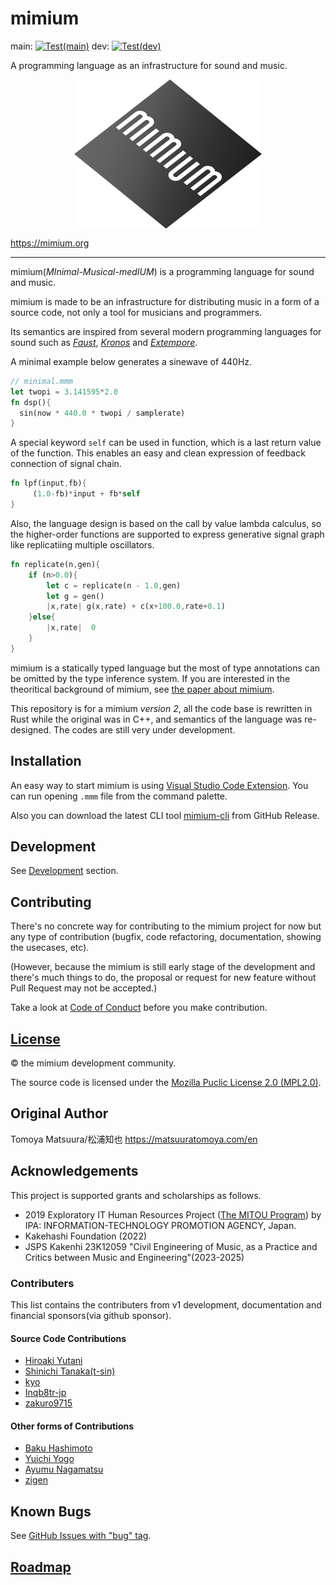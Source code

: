 # mimium 

main: [![Test(main)](https://github.com/tomoyanonymous/mimium-rs/actions/workflows/ci.yaml/badge.svg?branch=main)](https://github.com/tomoyanonymous/mimium-rs/actions/workflows/ci.yaml) dev: [![Test(dev)](https://github.com/tomoyanonymous/mimium-rs/actions/workflows/ci.yaml/badge.svg?branch=dev)](https://github.com/tomoyanonymous/mimium-rs/actions/workflows/ci.yaml)

A programming language as an infrastructure for sound and music.

<p align="center" style="display:flex; justify-content:center;">
<img src = "mimium_logo_slant.svg" width="300" alt="An icon of the mimium. The word “mimium” is written in small caps, white letters at an angle on a gray diamond-shaped background with a gradient. The vertical bars of the letters are evenly spaced, making it look like a pedestrian crossing." />
</p>

https://mimium.org

---

mimium(*MInimal-Musical-medIUM*) is a programming language for sound and music.

mimium is made to be an infrastructure for distributing music in a form of a source code, not only a tool for musicians and programmers.

Its semantics are inspired from several modern programming languages for sound such as *[Faust](https://faust.grame.fr)*, *[Kronos](https://kronoslang.io/)* and *[Extempore](https://extemporelang.github.io/)*.

A minimal example below generates a sinewave of 440Hz.

```rust
// minimal.mmm
let twopi = 3.141595*2.0
fn dsp(){
  sin(now * 440.0 * twopi / samplerate)
}
```

A special keyword `self` can be used in function, which is a last return value of the function.
This enables an easy and clean expression of feedback connection of signal chain.

```rust
fn lpf(input,fb){    
     (1.0-fb)*input + fb*self
}
```

Also, the language design is based on the call by value lambda calculus, so the higher-order functions are supported to express generative signal graph like replicatiing multiple oscillators.

```rust
fn replicate(n,gen){
    if (n>0.0){
        let c = replicate(n - 1.0,gen)
        let g = gen()
        |x,rate| g(x,rate) + c(x+100.0,rate+0.1)
    }else{
        |x,rate|  0
    }
}
```

mimium is a statically typed language but the most of type annotations can be omitted by the type inference system. If you are interested in the theoritical background of mimium, see [the paper about mimium](https://matsuuratomoya.com/en/research/lambdammm-ifc-2024/).

This repository is for a mimium *version 2*, all the code base is rewritten in Rust while the original was in C++, and semantics of the language was re-designed. The codes are still very under development.

## Installation

An easy way to start mimium is using [Visual Studio Code Extension](https://github.com/mimium-org/mimium-language). You can run opening `.mmm` file from the command palette.

Also you can download the latest CLI tool [mimium-cli](https://github.com/tomoyanonymous/mimium-rs/releases) from GitHub Release.

## Development

See [Development](./Development) section.

## Contributing

There's no concrete way for contributing to the mimium project for now but any type of contribution (bugfix, code refactoring, documentation, showing the usecases, etc).

(However, because the mimium is still early stage of the development and there's much things to do, the proposal or request for new feature without Pull Request may not be accepted.)

Take a look at [Code of Conduct](./CODE_OF_CONDUCT) before you make contribution.

## [License](LICENSE)

©️ the mimium development community.

The source code is licensed under the [Mozilla Puclic License 2.0 (MPL2.0)](LICENSE).

## Original Author

Tomoya Matsuura/松浦知也 <https://matsuuratomoya.com/en>

## Acknowledgements

This project is supported grants and scholarships as follows.

- 2019 Exploratory IT Human Resources Project ([The MITOU Program](https://www.ipa.go.jp/jinzai/mitou/portal_index.html)) by IPA: INFORMATION-TECHNOLOGY PROMOTION AGENCY, Japan.
- Kakehashi Foundation (2022)
- JSPS Kakenhi 23K12059 "Civil Engineering of Music, as a Practice and Critics between Music and Engineering"(2023-2025)

### Contributers

This list contains the contributers from v1 development, documentation and financial sponsors(via github sponsor).

#### Source Code Contributions

- [Hiroaki Yutani](https://github.com/yutannihilation)
- [Shinichi Tanaka(t-sin)](https://github.com/t-sin)
- [kyo](https://github.com/syougikakugenn)
- [Inqb8tr-jp](https://github.com/Inqb8tr-jp)
- [zakuro9715](https://github.com/zakuro9715)

#### Other forms of Contributions

- [Baku Hashimoto](https://baku89.com)
- [Yuichi Yogo](https://github.com/yuichkun)
- [Ayumu Nagamatsu](http://ayumu-nagamatsu.com/)
- [zigen](https://horol.org/)


## Known Bugs

See [GitHub Issues with "bug" tag](https://github.com/tomoyanonymous/mimium-rs/issues?q=is%3Aissue+is%3Aopen+label%3Abug).

## [Roadmap](./Roadmap.md)